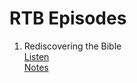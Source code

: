 # RTB Episodes

1. Rediscovering the Bible  
  [Listen](https://anchor.fm/jaime-ramirez0/episodes/Rediscovering-the-Bible-e1em3hm)  
  [Notes](episode/complete/0001_Biblical_Audience.md)  
